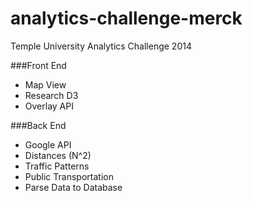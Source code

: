 analytics-challenge-merck
=========================
Temple University Analytics Challenge 2014

###Front End
- Map View
- Research D3
- Overlay API

###Back End
- Google API
- Distances (N^2)
- Traffic Patterns
- Public Transportation
- Parse Data to Database
